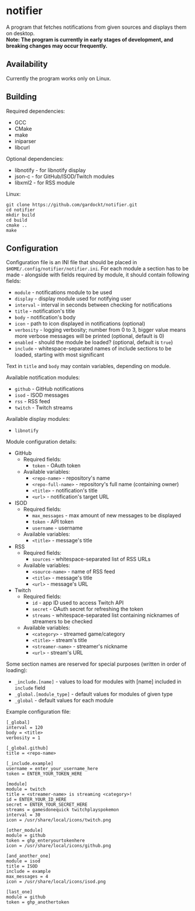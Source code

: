 notifier
========
A program that fetches notifications from given sources and displays them on desktop.  
**Note: The program is currently in early stages of development, and breaking changes may occur frequently.**

## Availability
Currently the program works only on Linux.

## Building
Required dependencies:
- GCC
- CMake
- make
- iniparser
- libcurl

Optional dependencies:
- libnotify - for libnotify display
- json-c - for GitHub/ISOD/Twitch modules
- libxml2 - for RSS module

Linux:
```
git clone https://github.com/gardockt/notifier.git
cd notifier
mkdir build
cd build
cmake ..
make
```

## Configuration
Configuration file is an INI file that should be placed in `$HOME/.config/notifier/notifier.ini`. For each module a section has to be made - alongside with fields required by module, it should contain following fields:
- `module` - notifications module to be used
- `display` - display module used for notifying user
- `interval` - interval in seconds between checking for notifications
- `title` - notification's title
- `body` - notification's body
- `icon` - path to icon displayed in notifications (optional)
- `verbosity` - logging verbosity; number from 0 to 3, bigger value means more verbose messages will be printed (optional, default is 0)
- `enabled` - should the module be loaded? (optional, default is `true`)
- `include` - whitespace-separated names of include sections to be loaded, starting with most significant

Text in `title` and `body` may contain variables, depending on module.

Available notification modules:
- `github` - GitHub notifications
- `isod` - ISOD messages
- `rss` - RSS feed
- `twitch` - Twitch streams

Available display modules:
- `libnotify`

Module configuration details:
- GitHub
	- Required fields:
		- `token` - OAuth token
	- Available variables:
		- `<repo-name>` - repository's name
		- `<repo-full-name>` - repository's full name (containing owner)
		- `<title>` - notification's title
		- `<url>` - notification's target URL
- ISOD
	- Required fields:
		- `max_messages` - max amount of new messages to be displayed
		- `token` - API token
		- `username` - username
	- Available variables:
		- `<title>` - message's title
- RSS
	- Required fields:
		- `sources` - whitespace-separated list of RSS URLs
	- Available variables:
		- `<source-name>` - name of RSS feed
		- `<title>` - message's title
		- `<url>` - message's URL
- Twitch
	- Required fields:
		- `id` - app ID used to access Twitch API
		- `secret` - OAuth secret for refreshing the token
		- `streams` - whitespace-separated list containing nicknames of streamers to be checked
	- Available variables:
		- `<category>` - streamed game/category
		- `<title>` - stream's title
		- `<streamer-name>` - streamer's nickname
		- `<url>` - stream's URL

Some section names are reserved for special purposes (written in order of loading):
- `_include.[name]` - values to load for modules with [name] included in `include` field
- `_global.[module_type]` - default values for modules of given type
- `_global` - default values for each module

Example configuration file:
```
[_global]
interval = 120
body = <title>
verbosity = 1

[_global.github]
title = <repo-name>

[_include.example]
username = enter_your_username_here
token = ENTER_YOUR_TOKEN_HERE

[module]
module = twitch
title = <streamer-name> is streaming <category>!
id = ENTER_YOUR_ID_HERE
secret = ENTER_YOUR_SECRET_HERE
streams = gamesdonequick twitchplayspokemon
interval = 30
icon = /usr/share/local/icons/twitch.png

[other_module]
module = github
token = ghp_enteryourtokenhere
icon = /usr/share/local/icons/github.png

[and_another_one]
module = isod
title = ISOD
include = example
max_messages = 4
icon = /usr/share/local/icons/isod.png

[last_one]
module = github
token = ghp_anothertoken
```

